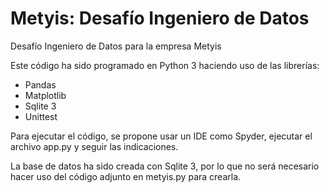 # Metyis: Desafío Ingeniero de Datos
 Desafío Ingeniero de Datos para la empresa Metyis
 
 Este código ha sido programado en Python 3 haciendo uso de las librerías:
 
 - Pandas
 - Matplotlib
 - Sqlite 3
 - Unittest
 
 Para ejecutar el código, se propone usar un IDE como Spyder, ejecutar 
 el archivo app.py y seguir las indicaciones. 
 
 La base de datos ha sido creada con Sqlite 3, por lo que no será necesario
 hacer uso del código adjunto en metyis.py para crearla.
 
 
